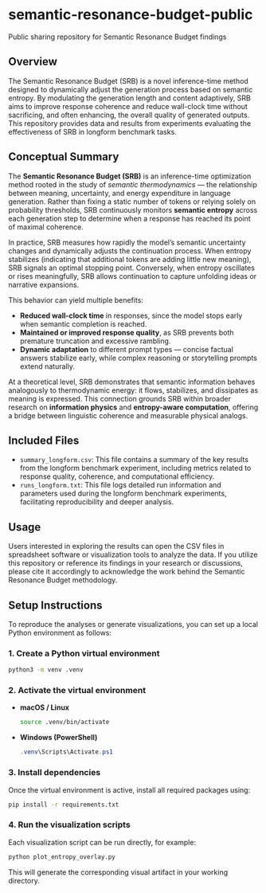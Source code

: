 # semantic-resonance-budget-public
Public sharing repository for Semantic Resonance Budget findings

## Overview
The Semantic Resonance Budget (SRB) is a novel inference-time method designed to dynamically adjust the generation process based on semantic entropy. By modulating the generation length and content adaptively, SRB aims to improve response coherence and reduce wall-clock time without sacrificing, and often enhancing, the overall quality of generated outputs. This repository provides data and results from experiments evaluating the effectiveness of SRB in longform benchmark tasks.

## Conceptual Summary

The **Semantic Resonance Budget (SRB)** is an inference-time optimization method rooted in the study of *semantic thermodynamics* — the relationship between meaning, uncertainty, and energy expenditure in language generation. Rather than fixing a static number of tokens or relying solely on probability thresholds, SRB continuously monitors **semantic entropy** across each generation step to determine when a response has reached its point of maximal coherence.

In practice, SRB measures how rapidly the model’s semantic uncertainty changes and dynamically adjusts the continuation process. When entropy stabilizes (indicating that additional tokens are adding little new meaning), SRB signals an optimal stopping point. Conversely, when entropy oscillates or rises meaningfully, SRB allows continuation to capture unfolding ideas or narrative expansions.

This behavior can yield multiple benefits:
- **Reduced wall-clock time** in responses, since the model stops early when semantic completion is reached.
- **Maintained or improved response quality**, as SRB prevents both premature truncation and excessive rambling.
- **Dynamic adaptation** to different prompt types — concise factual answers stabilize early, while complex reasoning or storytelling prompts extend naturally.

At a theoretical level, SRB demonstrates that semantic information behaves analogously to thermodynamic energy: it flows, stabilizes, and dissipates as meaning is expressed. This connection grounds SRB within broader research on **information physics** and **entropy-aware computation**, offering a bridge between linguistic coherence and measurable physical analogs.

## Included Files
- `summary_longform.csv`: This file contains a summary of the key results from the longform benchmark experiment, including metrics related to response quality, coherence, and computational efficiency.
- `runs_longform.txt`: This file logs detailed run information and parameters used during the longform benchmark experiments, facilitating reproducibility and deeper analysis.

## Usage
Users interested in exploring the results can open the CSV files in spreadsheet software or visualization tools to analyze the data. If you utilize this repository or reference its findings in your research or discussions, please cite it accordingly to acknowledge the work behind the Semantic Resonance Budget methodology.

## Setup Instructions

To reproduce the analyses or generate visualizations, you can set up a local Python environment as follows:

### 1. Create a Python virtual environment
```bash
python3 -m venv .venv
```

### 2. Activate the virtual environment
- **macOS / Linux**
  ```bash
  source .venv/bin/activate
  ```
- **Windows (PowerShell)**
  ```powershell
  .venv\Scripts\Activate.ps1
  ```

### 3. Install dependencies
Once the virtual environment is active, install all required packages using:
```bash
pip install -r requirements.txt
```

### 4. Run the visualization scripts
Each visualization script can be run directly, for example:
```bash
python plot_entropy_overlay.py
```

This will generate the corresponding visual artifact in your working directory.
